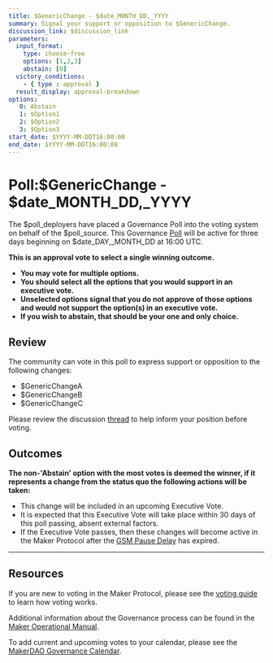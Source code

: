 ```yaml
---
title: $GenericChange - $date_MONTH_DD,_YYYY
summary: Signal your support or opposition to $GenericChange.
discussion_link: $discussion_link
parameters:
  input_format:
    type: choose-free
    options: [1,2,3]
    abstain: [0]
  victory_conditions:
    - { type : approval }
  result_display: approval-breakdown
options:
   0: Abstain
   1: $Option1
   2: $Option2
   3: $Option3
start_date: $YYYY-MM-DDT16:00:00
end_date: $YYYY-MM-DDT16:00:00
---
```

# Poll:$GenericChange - $date_MONTH_DD,_YYYY

The $poll_deployers have placed a Governance Poll into the voting system on behalf of the $poll_source. This Governance [Poll](https://manual.makerdao.com/governance/governance-cycle/weekly-governance-cycle#weekly-governance-cycle-definitions-mip16c1) will be active for three days beginning on $date_DAY,_MONTH_DD at 16:00 UTC.

**This is an approval vote to select a single winning outcome.**
- **You may vote for multiple options.**
- **You should select all the options that you would support in an executive vote.**
- **Unselected options signal that you do not approve of those options and would not support the option(s) in an executive vote.**
- **If you wish to abstain, that should be your one and only choice.**

## Review

The community can vote in this poll to express support or opposition to the following changes:
* $GenericChangeA
* $GenericChangeB
* $GenericChangeC

Please review the discussion [thread]($discussion_link) to help inform your position before voting.

## Outcomes

**The non-'Abstain' option with the most votes is deemed the winner, if it represents a change from the status quo the following actions will be taken:**
* This change will be included in an upcoming Executive Vote.
* It is expected that this Executive Vote will take place within 30 days of this poll passing, absent external factors.
* If the Executive Vote passes, then these changes will become active in the Maker Protocol after the [GSM Pause Delay](https://manual.makerdao.com/parameter-index/core/param-gsm-pause-delay) has expired.

---

## Resources

If you are new to voting in the Maker Protocol, please see the [voting guide](https://manual.makerdao.com/governance/voting-in-makerdao/on-chain-governance) to learn how voting works.

Additional information about the Governance process can be found in the [Maker Operational Manual](https://manual.makerdao.com).

To add current and upcoming votes to your calendar, please see the [MakerDAO Governance Calendar](https://manual.makerdao.com/makerdao/calendars/governance-calendar).

